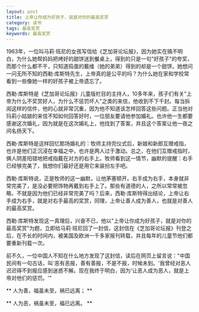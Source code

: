 ```yaml
---
layout: post
title: 上帝让你成为好孩子，就是对你的最高奖赏
category: 读书
tags: 最高奖赏
keywords: 最高奖赏
---
```


1963年，一位叫马莉·班尼的女孩写信给《芝加哥论坛报》，因为她实在搞不明白，为什么她帮妈妈把烤好的甜饼送到餐桌上，得到的只是一句"好孩子"的夸奖，而那个什么都不干，只知道捣蛋的戴维（她的弟弟）得到的却是一个甜饼。她想问一问无所不知的西勒·库斯特先生，上帝真的是公平的吗？为什么她在家和学校常看到一些像她一样的好孩子被上帝遗忘了。

西勒·库斯特是《芝加哥论坛报》儿童版栏目的主持人，10多年来，孩子们有关"上帝为什么不奖赏好人，为什么不惩罚坏人"之类的来信，他收到不下千封。每当拆阅这样的信件，他的心就非常沉重，因为他不知道该怎样回答这些问题。正当他对玛莉小姑娘的来信不知如何回答好时，一位朋友要请他参加婚礼。也许他一生都要感谢这次婚礼，因为就是在这次婚礼上，他找到了答案，并且这个答案让他一夜之间名扬天下。

西勒·库斯特是这样回忆那场婚礼的：牧师主持完仪式后，新娘和新郎互赠戒指，也许是他们正沉浸在幸福之中，也许是两人过于激动。总之，在他们互赠戒指时，俩人阴差阳错地把戒指戴在对方的右手上。牧师看到这一情节，幽默的提醒：右手已经够完美了，我想你们最好还是用它来装扮左手吧。

西勒·库斯特说，正是牧师的这一幽默，让他茅塞顿开。右手成为右手，本身就非常完美了，是没必要把饰物再戴到右手上了。那些有道德的人，之所以常常被忽略，不就是因为他们已经非常完美了吗？后来，西勒·库斯特得出结论，上帝让右手成为右手，就是对右手最高的奖赏，同理，上帝让善人成为善人，也就是对善人的最高奖赏。

西勒·库斯特发现这一真理后，兴奋不已，他以"上帝让你成为好孩子，就是对你的最高奖赏"为题，立即给马莉·班尼回了一封信，这封信在《芝加哥论坛报》刊登之后，在不长的时间内，被美国及欧洲一千多家报刊转载，并且每年的儿童节他们都要重新刊载一次。

前不久，一位中国人不知在什么地方发现了这封信，读后在网页上留言说："中国民间有一句古话，叫'恶有恶报，善有善报，不是不报，时候未到。'我曾经对恶人迟迟得不到报应感到迷惑不解。现在我终于明白，因为'让恶人成为恶人，就是上帝对他们的惩罚。'"

** 人为善，福虽未至，祸已远离； **

** 人为恶，祸虽未至，福已远离。 **